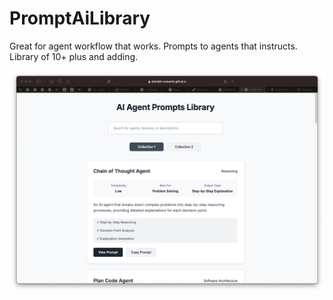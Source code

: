 # PromptAiLibrary
Great for agent workflow that works. Prompts to agents that instructs. Library of 10+ plus and adding.

![alt text](AiLibrary.png)
